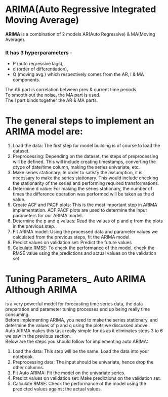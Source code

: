 <h1>ARIMA(Auto Regressive Integrated Moving Average)</h1> 
<b>ARIMA </b>is a combination of 2 models AR(Auto Regressive) & MA(Moving Average). <br>
<h3>It has 3 hyperparameters -</h3> 
<ul>
  <li>P (auto regressive lags),</li> <li>d (order of differentiation),</li> <li>Q (moving avg.) which respectively comes from the AR, I & MA components.</li> 
</ul> The AR part is correlation between prev & current time periods. <br>To smooth out the noise, the MA part is used. <br>The I part binds together the AR & MA parts. <h1>The general steps to implement an ARIMA model are:</h1>
<ol> 
  <li> Load the data: The first step for model building is of course to load the dataset. </li> <li> Preprocessing: Depending on the dataset, the steps of preprocessing will be defined. This will include creating timestamps, converting the dtype of date/time column, making the series univariate, etc. </li> <li> Make series stationary: In order to satisfy the assumption, it is necessary to make the series stationary. This would include checking the stationarity of the series and performing required transformations. </li> 
  <li> Determine d value: For making the series stationary, the number of times the difference operation was performed will be taken as the d value. </li> 
  <li> Create ACF and PACF plots: This is the most important step in ARIMA implementation. ACF PACF plots are used to determine the input parameters for our ARIMA model. </li> 
  <li> Determine the p and q values: Read the values of p and q from the plots in the previous step. </li> <li> Fit ARIMA model: Using the processed data and parameter values we calculated from the previous steps, fit the ARIMA model. </li> 
  <li> Predict values on validation set: Predict the future values </li>
  <li> Calculate RMSE: To check the performance of the model, check the RMSE value using the predictions and actual values on the validation set. </li>
</ol>
<h1> Tuning Parameters_ Auto ARIMA Although ARIMA </h1>
is a very powerful model for forecasting time series data, the data preparation and parameter tuning processes end up being really time consuming. <br>
Before implementing ARIMA, you need to make the series stationary, and determine the values of p and q using the plots we discussed above. <br>
Auto ARIMA makes this task really simple for us as it eliminates steps 3 to 6 we saw in the previous section.<br>
Below are the steps you should follow for implementing auto ARIMA: 
<ol> 
  <li> Load the data: This step will be the same. Load the data into your notebook. </li> 
  <li> Preprocessing data: The input should be univariate, hence drop the other columns. </li>
  <li> Fit Auto ARIMA: Fit the model on the univariate series. </li> 
  <li> Predict values on validation set: Make predictions on the validation set. </li> 
  <li> Calculate RMSE: Check the performance of the model using the predicted values against the actual values. </li> 
</ol>
